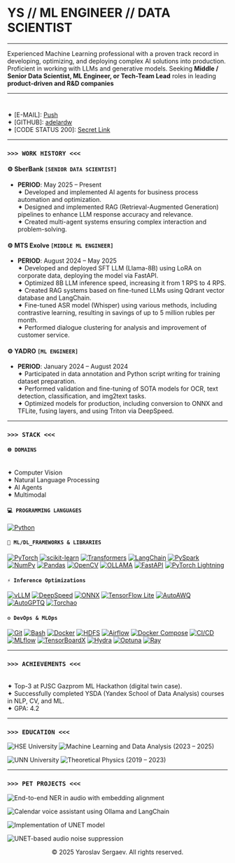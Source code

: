 # YS // ML ENGINEER // DATA SCIENTIST

---

Experienced Machine Learning professional with a proven track record in developing, optimizing, and deploying complex AI solutions into production. Proficient in working with LLMs and generative models. Seeking **Middle / Senior Data Scientist, ML Engineer, or Tech-Team Lead** roles in leading **product-driven and R&D companies**

---

###

<br> ✦︎ [E-MAIL]: [Push](mailto:yaroslav.sergaev@gmail.com)
<br> ✦︎ [GITHUB]: [adelardw](https://github.com/adelardw)
<br> ✦︎ [CODE STATUS 200]: [Secret Link](https://adelardw.github.io/cv/)

---

### `>>> WORK HISTORY <<<`

#### ⚙️ **SberBank** `[SENIOR DATA SCIENTIST]`
* **PERIOD**: May 2025 – Present
  <br> ✦︎ Developed and implemented AI agents for business process automation and optimization.
  <br> ✦︎ Designed and implemented RAG (Retrieval-Augmented Generation) pipelines to enhance LLM response accuracy and relevance.
  <br> ✦︎ Created multi-agent systems ensuring complex interaction and problem-solving.

#### ⚙️ **MTS Exolve** `[MIDDLE ML ENGINEER]`
* **PERIOD**: August 2024 – May 2025
  <br> ✦︎ Developed and deployed SFT LLM (Llama-8B) using LoRA on corporate data, deploying the model via FastAPI.
  <br> ✦︎ Optimized 8B LLM inference speed, increasing it from 1 RPS to 4 RPS.
  <br> ✦︎ Created RAG systems based on fine-tuned LLMs using Qdrant vector database and LangChain.
  <br> ✦︎ Fine-tuned ASR model (Whisper) using various methods, including contrastive learning, resulting in savings of up to 5 million rubles per month.
  <br> ✦︎ Performed dialogue clustering for analysis and improvement of customer service.

#### ⚙️ **YADRO** `[ML ENGINEER]`
* **PERIOD**: January 2024 – August 2024
  <br> ✦︎ Participated in data annotation and Python script writing for training dataset preparation.
  <br> ✦︎ Performed validation and fine-tuning of SOTA models for OCR, text detection, classification, and img2text tasks.
  <br> ✦︎ Optimized models for production, including conversion to ONNX and TFLite, fusing layers, and using Triton via DeepSpeed.

---

### `>>> STACK <<<`

#### `🌐 DOMAINS`
<br>  ✦︎ Computer Vision
<br>  ✦︎ Natural Language Processing
<br>  ✦︎ AI Agents 
<br>  ✦︎ Multimodal

#### `💻 PROGRAMMING LANGUAGES`
[![Python](https://img.shields.io/badge/python-3670A0?style=for-the-badge&logo=python&logoColor=ffdd54)](https://www.python.org/)

#### `🧠 ML/DL_FRAMEWORKS & LIBRARIES`

[![PyTorch](https://img.shields.io/badge/PyTorch-EE4C2C?style=for-the-badge&logo=pytorch&logoColor=white)](https://pytorch.org/)
[![scikit-learn](https://img.shields.io/badge/scikit--learn-F7931E?style=for-the-badge&logo=scikit-learn&logoColor=white)](https://scikit-learn.org/)
[![Transformers](https://img.shields.io/badge/HuggingFace_Transformers-FFD21C?style=for-the-badge&logo=huggingface&logoColor=black)](https://huggingface.co/docs/transformers/index)
[![LangChain](https://img.shields.io/badge/LangChain-007bff?style=for-the-badge)](https://www.langchain.com/)
[![PySpark](https://img.shields.io/badge/Apache_Spark-E25A1C?style=for-the-badge&logo=apachespark&logoColor=white)](https://spark.apache.org/docs/latest/api/python/)
[![NumPy](https://img.shields.io/badge/NumPy-013243?style=for-the-badge&logo=numpy&logoColor=white)](https://numpy.org/)
[![Pandas](https://img.shields.io/badge/Pandas-150458?style=for-the-badge&logo=pandas&logoColor=white)](https://pandas.pydata.org/)
[![OpenCV](https://img.shields.io/badge/OpenCV-5C3EE8?style=for-the-badge&logo=opencv&logoColor=white)](https://opencv.org/)
[![OLLAMA](https://img.shields.io/badge/Ollama-000000?style=for-the-badge&logo=ollama&logoColor=white)](https://ollama.com/)
[![FastAPI](https://img.shields.io/badge/FastAPI-009688?style=for-the-badge&logo=fastapi&logoColor=white)](https://fastapi.tiangolo.com/)
[![PyTorch Lightning](https://img.shields.io/badge/PyTorch_Lightning-792EE5?style=for-the-badge&logo=pytorchlightning&logoColor=white)](https://www.pytorchlightning.ai/)

#### `⚡️ Inference Optimizations`

[![vLLM](https://img.shields.io/badge/vLLM-007bff?style=for-the-badge)](https://vllm.ai/)
[![DeepSpeed](https://img.shields.io/badge/DeepSpeed-007bff?style=for-the-badge)](https://www.deepspeed.ai/)
[![ONNX](https://img.shields.io/badge/ONNX-007bff?style=for-the-badge)](https://onnx.ai/)
[![TensorFlow Lite](https://img.shields.io/badge/TensorFlow_Lite-FF6F00?style=for-the-badge&logo=tensorflow&logoColor=white)](https://www.tensorflow.org/lite)
[![AutoAWQ](https://img.shields.io/badge/AutoAWQ-007bff?style=for-the-badge)](https://github.com/casper-hansen/AutoAWQ)
[![AutoGPTQ](https://img.shields.io/badge/AutoGPTQ-007bff?style=for-the-badge)](https://github.com/PanQiWei/AutoGPTQ)
[![Torchao](https://img.shields.io/badge/Torchao-007bff?style=for-the-badge)](https://github.com/pytorch/torchao)

#### `⚙️ DevOps & MLOps`

[![Git](https://img.shields.io/badge/Git-F05032?style=for-the-badge&logo=git&logoColor=white)](https://git-scm.com/)
[![Bash](https://img.shields.io/badge/Bash-4EAA25?style=for-the-badge&logo=gnubash&logoColor=white)](https://www.gnu.org/software/bash/)
[![Docker](https://img.shields.io/badge/Docker-2496ED?style=for-the-badge&logo=docker&logoColor=white)](https://www.docker.com/)
[![HDFS](https://img.shields.io/badge/HDFS-007bff?style=for-the-badge)](https://hadoop.apache.org/docs/current/hadoop-project-dist/hadoop-hdfs/HdfsUserGuide.html)
[![Airflow](https://img.shields.io/badge/Apache_Airflow-017CEE?style=for-the-badge&logo=apacheairflow&logoColor=white)](https://airflow.apache.org/)
[![Docker Compose](https://img.shields.io/badge/Docker_Compose-2496ED?style=for-the-badge&logo=docker&logoColor=white)](https://docs.docker.com/compose/)
[![CI/CD](https://img.shields.io/badge/CI/CD-007bff?style=for-the-badge)](https://en.wikipedia.org/wiki/CI/CD)
[![MLflow](https://img.shields.io/badge/MLflow-007bff?style=for-the-badge)](https://mlflow.org/)
[![TensorBoardX](https://img.shields.io/badge/TensorBoardX-007bff?style=for-the-badge)](https://tensorboardx.readthedocs.io/en/latest/)
[![Hydra](https://img.shields.io/badge/Hydra-007bff?style=for-the-badge)](https://hydra.cc/)
[![Optuna](https://img.shields.io/badge/Optuna-007bff?style=for-the-badge)](https://optuna.org/)
[![Ray](https://img.shields.io/badge/Ray-007bff?style=for-the-badge)](https://www.ray.io/)

---

### `>>> ACHIEVEMENTS <<<`
<br> ✦︎ Top-3 at PJSC Gazprom ML Hackathon (digital twin case).
<br> ✦︎ Successfully completed YSDA (Yandex School of Data Analysis) courses in NLP, CV, and ML.
<br> ✦︎ GPA: 4.2

---

### `>>> EDUCATION <<<`

<p>
<img src="https://img.shields.io/badge/HSE_University-6200EE?style=for-the-badge&logoColor=white" alt="HSE University">
<img src="https://img.shields.io/badge/Master's_Degree-Machine_Learning_and_Data_Analysis_(2023 – 2025)-BB86FC?style=for-the-badge" alt="Machine Learning and Data Analysis (2023 – 2025)">
</p>

<p>
<img src="https://img.shields.io/badge/UNN_University-03DAC6?style=for-the-badge&logoColor=white" alt="UNN University">
<img src="https://img.shields.io/badge/Bachelor's_Degree-Theoretical_Physics_(2019 – 2023)-018786?style=for-the-badge" alt="Theoretical Physics (2019 – 2023)">
</p>

---

### `>>> PET PROJECTS <<<`

<p>
<img src="https://img.shields.io/badge/WhisperBERT-End--to--end_NER_in_audio_with_embedding_alignment-2196F3?style=for-the-badge" alt="End-to-end NER in audio with embedding alignment">
</p>

<p>
<img src="https://img.shields.io/badge/Voice_Assistant-Calendar_voice_assistant_using_Ollama_and_LangChain-8BC34A?style=for-the-badge" alt="Calendar voice assistant using Ollama and LangChain">
</p>

<p>
<img src="https://img.shields.io/badge/Brain_Tumor_Segmentation-Implementation_of_UNET_model-FFD600?style=for-the-badge" alt="Implementation of UNET model">
</p>

<p>
<img src="https://img.shields.io/badge/Audio_Denoising-UNET--based_audio_noise_suppression-CE93D8?style=for-the-badge" alt="UNET-based audio noise suppression">
</p>

<p align="center">
  &copy; 2025 Yaroslav Sergaev. All rights reserved.
</p>
